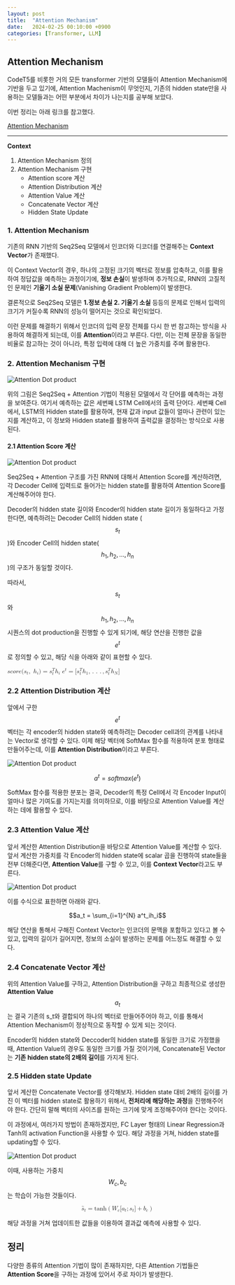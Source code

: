 ```yaml
---
layout: post
title:  "Attention Mechanism"
date:   2024-02-25 00:10:00 +0900
categories: [Transformer, LLM]   
---
```

## **Attention Mechanism**

CodeT5를 비롯한 거의 모든 transformer 기반의 모델들이 Attention Mechanism에 기반을 두고 있기에, Attention Machenism이 무엇인지, 기존의 hidden state만을 사용하는 모델들과는 어떤 부분에서 차이가 나는지를 공부해 보았다.

이번 정리는 아래 링크를 참고했다.

[Attention Mechanism](https://wikidocs.net/22893)
****

**Context**

1. Attention Mechanism 정의
2. Attention Mechanism 구현
   * Attention score 계산
   * Attention Distribution 계산
   * Attention Value 계산
   * Concatenate Vector 계산
   * Hidden State Update

### **1. Attention Mechanism**

기존의 RNN 기반의 Seq2Seq 모델에서 인코더와 디코더를 연결해주는 **Context Vector**가 존재했다. 

이 Context Vector의 경우, 하나의 고정된 크기의 벡터로 정보를 압축하고, 이를 활용하여 정답값을 예측하는 과정이기에, **정보 손실**이 발생하며 추가적으로, RNN의 고질적인 문제인 **기울기 소실 문제**(Vanishing Gradient Problem)이 발생한다.

결론적으로 Seq2Seq 모델은 **1.정보 손실 2. 기울기 소실** 등등의 문제로 인해서 입력의 크기가 커질수록 RNN의 성능이 떨어지는 것으로 확인되었다.

이런 문제를 해결하기 위해서 인코더의 입력 문장 전체를 다시 한 번 참고하는 방식을 사용하여 해결하게 되는데, 이를 **Attention**이라고 부른다. 다만, 이는 전체 문장을 동일한 비율로 참고하는 것이 아니라, 특정 입력에 대해 더 높은 가중치를 주며 활용한다.

### **2. Attention Mechanism 구현**
![Attention Dot product](/assets/img/RNN/Attention%20Mechanism/dotproductattention1.png)

위의 그림은 Seq2Seq + Attention 기법이 적용된 모델에서 각 단어를 예측하는 과정을 보여준다. 여기서 예측하는 값은 세번째 LSTM Cell에서의 출력 단어다. 세번째 Cell에서, LSTM의 Hidden state를 활용하여, 현재 값과 input 값들이 얼마나 관련이 있는지를 계산하고, 이 정보와 Hidden state를 활용하여 출력값을 결정하는 방식으로 사용된다.

#### **2.1 Attention Score 계산**
![Attention Dot product](/assets/img/RNN/Attention%20Mechanism/dotproductattention2.png)

Seq2Seq + Attention 구조를 가진 RNN에 대해서 Attention Score를 계산하려면, 각 Decoder Cell에 입력드로 들어가는 hidden state를 활용하여 Attention Score를 계산해주어야 한다.

Decoder의 hidden state 길이와 Encoder의 hidden state 길이가 동일하다고 가정한다면, 예측하려는 Decoder Cell의 hidden state ($$s_t$$)와 Encoder Cell의 hidden state($$h_1, h_2, ..., h_n$$)의 구조가 동일할 것이다.

따라서, $$s_t$$와 $$h_1, h_2, ..., h_n$$시퀀스의 dot production을 진행할 수 있게 되기에, 해당 연산을 진행한 값을 $$e^t$$로 정의할 수 있고, 해당 식을 아래와 같이 표현할 수 있다.

<math xmlns="http://www.w3.org/1998/Math/MathML">
  <mi>s</mi>
  <mi>c</mi>
  <mi>o</mi>
  <mi>r</mi>
  <mi>e</mi>
  <mo stretchy="false">(</mo>
  <msub>
    <mi>s</mi>
    <mrow data-mjx-texclass="ORD">
      <mi>t</mi>
    </mrow>
  </msub>
  <mo>,</mo>
  <mtext>&#xA0;</mtext>
  <msub>
    <mi>h</mi>
    <mrow data-mjx-texclass="ORD">
      <mi>i</mi>
    </mrow>
  </msub>
  <mo stretchy="false">)</mo>
  <mo>=</mo>
  <msubsup>
    <mi>s</mi>
    <mrow data-mjx-texclass="ORD">
      <mi>t</mi>
    </mrow>
    <mi>T</mi>
  </msubsup>
  <msub>
    <mi>h</mi>
    <mrow data-mjx-texclass="ORD">
      <mi>i</mi>
    </mrow>
  </msub>
</math>

<math xmlns="http://www.w3.org/1998/Math/MathML">
  <msup>
    <mi>e</mi>
    <mrow data-mjx-texclass="ORD">
      <mi>t</mi>
    </mrow>
  </msup>
  <mo>=</mo>
  <mo stretchy="false">[</mo>
  <msubsup>
    <mi>s</mi>
    <mrow data-mjx-texclass="ORD">
      <mi>t</mi>
    </mrow>
    <mi>T</mi>
  </msubsup>
  <msub>
    <mi>h</mi>
    <mrow data-mjx-texclass="ORD">
      <mn>1</mn>
    </mrow>
  </msub>
  <mo>,</mo>
  <mo>.</mo>
  <mo>.</mo>
  <mo>.</mo>
  <mo>,</mo>
  <msubsup>
    <mi>s</mi>
    <mrow data-mjx-texclass="ORD">
      <mi>t</mi>
    </mrow>
    <mi>T</mi>
  </msubsup>
  <msub>
    <mi>h</mi>
    <mrow data-mjx-texclass="ORD">
      <mi>N</mi>
    </mrow>
  </msub>
  <mo stretchy="false">]</mo>
</math>

### **2.2 Attention Distribution 계산**

앞에서 구한 $$e^t$$ 벡터는 각 encoder의 hidden state와 예측하려는 Decoder cell과의 관계를 나타내는 Vector로 생각할 수 있다. 이제 해당 벡터에 SoftMax 함수를 적용하여 분포 형태로 만들어주는데, 이를 **Attention Distribution**이라고 부른다.

![Attention Dot product](/assets/img/RNN/Attention%20Mechanism/dotproductattention3.png)

$$a^t = softmax(e^t)$$

SoftMax 함수를 적용한 분포는 결국, Decoder의 특정 Cell에서 각 Encoder Input이 얼마나 많은 기여도를 가지는지를 의미하므로, 이를 바탕으로 Attention Value를 계산하는 데에 활용할 수 있다.

### **2.3 Attention Value 계산**

앞서 계산한 Attention Distribution을 바탕으로 Attention Value를 계산할 수 있다. 앞서 계산한 가중치를 각 Encoder의 hidden state에 scalar 곱을 진행하여 state들을 전부 더해준다면, **Attention Value**를 구할 수 있고, 이를 **Context Vector**라고도 부른다.

![Attention Dot product](/assets/img/RNN/Attention%20Mechanism/dotproductattention4.png)

이를 수식으로 표한하면 아래와 같다.

$$a_t = \sum_{i=1}^{N} a^t_ih_i$$

해당 연산을 통해서 구해진 Context Vector는 인코더의 문맥을 포함하고 있다고 볼 수 있고, 입력의 길이가 길어지면, 정보의 소실이 발생하는 문제를 어느정도 해결할 수 있다.

### **2.4 Concatenate Vector 계산**

위의 Attention Value를 구하고, Attention Distribution을 구하고 최종적으로 생성한 **Attention Value** $$a_t$$는 결국 기존의 s_t와 결합되어 하나의 벡터로 만들어주어야 하고, 이를 통해서 Attention Mechanism이 정상적으로 동작할 수 있게 되는 것이다.

Encoder의 hidden state와 Deccoder의 hidden state를 동일한 크기로 가정했을 때, Attention Value의 경우도 동일한 크기를 가질 것이기에, Concatenate된 Vector는 **기존 hidden state의 2배의 길이**를 가지게 된다.

### **2.5 Hidden state Update**

앞서 계산한 Concatenate Vector를 생각해보자. Hidden state 대비 2배의 길이를 가진 이 벡터를 hidden state로 활용하기 위해서, **전처리에 해당하는 과정**을 진행해주어야 한다. 간단히 말해 벡터의 사이즈를 원하는 크기에 맞게 조정해주어야 한다는 것이다.

이 과정에서, 여러가지 방법이 존재하겠지만, FC Layer 형태의 Linear Regression과 Tanh의 activation Function을 사용할 수 있다. 해당 과정을 거쳐, hidden state를 updating할 수 있다.

![Attention Dot product](/assets/img/RNN/Attention%20Mechanism/dotproductattention5.png)

이때, 사용하는 가중치 $$W_c, b_c$$는 학습이 가능한 것들이다.

<math xmlns="http://www.w3.org/1998/Math/MathML" display="block">
  <msub>
    <mrow data-mjx-texclass="ORD">
      <mover>
        <mi>s</mi>
        <mo stretchy="false">~</mo>
      </mover>
    </mrow>
    <mrow data-mjx-texclass="ORD">
      <mi>t</mi>
    </mrow>
  </msub>
  <mo>=</mo>
  <mi>tanh</mi>
  <mo data-mjx-texclass="NONE">&#x2061;</mo>
  <mrow>
    <mo data-mjx-texclass="OPEN">(</mo>
    <mrow data-mjx-texclass="ORD">
      <msub>
        <mi mathvariant="bold">W</mi>
        <mrow data-mjx-texclass="ORD">
          <mi mathvariant="bold">c</mi>
        </mrow>
      </msub>
    </mrow>
    <mo stretchy="false">[</mo>
    <msub>
      <mrow data-mjx-texclass="ORD">
        <mi>a</mi>
      </mrow>
      <mi>t</mi>
    </msub>
    <mo>;</mo>
    <msub>
      <mrow data-mjx-texclass="ORD">
        <mi>s</mi>
      </mrow>
      <mi>t</mi>
    </msub>
    <mo stretchy="false">]</mo>
    <mo>+</mo>
    <msub>
      <mi>b</mi>
      <mrow data-mjx-texclass="ORD">
        <mi>c</mi>
      </mrow>
    </msub>
    <mo data-mjx-texclass="CLOSE">)</mo>
  </mrow>
</math>

해당 과정을 거쳐 업데이트한 값들을 이용하여 결과값 예측에 사용할 수 있다.

## 정리

다양한 종류의 Attention 기법이 많이 존재하지만, 다른 Attention 기법들은 **Attention Score**을 구하는 과정에 있어서 주로 차이가 발생한다.